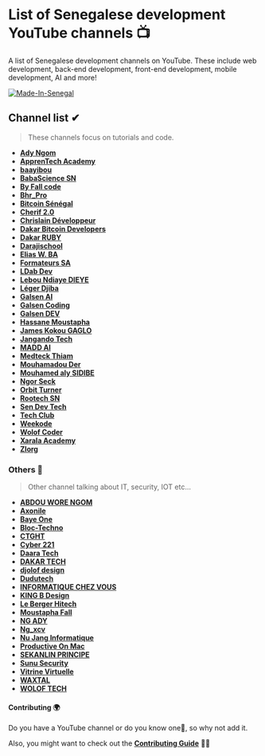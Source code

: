 # List of Senegalese development YouTube channels 📺

A list of Senegalese development channels on YouTube. These include web development, back-end development, front-end development, mobile development, AI and more!

[![Made-In-Senegal](https://github.com/GalsenDev221/made.in.senegal/blob/master/assets/badge.svg)](https://github.com/GalsenDev221/made.in.senegal)

## Channel list ✔

> These channels focus on tutorials and code.

* **[Ady Ngom](https://www.youtube.com/user/adytouba)**
* **[ApprenTech Academy](https://www.youtube.com/channel/UCE_ZKSHpebKvh6uEzkRW9FQ)**
* **[baayibou](https://www.youtube.com/channel/UCVKTpAvflvMr379LVBfs82A)**
* **[BabaScience SN](https://www.youtube.com/channel/UCJyVQanD7cg4uB5ngcUls3Q)**
* **[By Fall code](https://www.youtube.com/channel/UCWspKzgH9P4fY_XempTAM0w)**
* **[Bhr_Pro](https://www.youtube.com/channel/UC2S0tnDYFV-bKje5-vLfejQ)**
* **[Bitcoin Sénégal](https://www.youtube.com/channel/UCsKRlUJFd29M2ouZm7zdMkQ)**
* **[Cherif 2.0](https://www.youtube.com/channel/UCd8enJR1ij-dPxp_HWV793Q)**
* **[Chrislain Développeur](https://www.youtube.com/channel/UCM-4IXjiMp2UPI7cgwZ2qdQ)**
* **[Dakar Bitcoin Developers](https://www.youtube.com/channel/UCD9Su78FrJIkvY6G1x9DHNA)**
* **[Dakar RUBY](https://www.youtube.com/channel/UCcG2adsEO9uBxFye3ZS6qrw)**
* **[Darajischool](https://www.youtube.com/channel/UC6XaO383OyNhlm6Udzepjrw)**
* **[Elias W. BA](https://www.youtube.com/channel/UCHJfgo-twozt9nNq0XplU_g)**
* **[Formateurs SA](https://www.youtube.com/channel/UCT2iQKpWGzgbpNjXenm2zow)**
* **[LDab Dev](https://www.youtube.com/channel/UC_AgOX-dhj6mEKhSOHPW_lg)**
* **[Lebou Ndiaye DIEYE](https://www.youtube.com/channel/UCn_LC-9362ASoClVkJqw8rA)**
* **[Léger Djiba](https://www.youtube.com/c/L%C3%A9gerDjiba)**
* **[Galsen AI](https://www.youtube.com/channel/UCz3ZL9x0jxQNyis8Ss3Vz2Q)**
* **[Galsen Coding](https://www.youtube.com/channel/UCIoT3bVjxrzHmwV9jW9KXgg)**
* **[Galsen DEV](https://www.youtube.com/channel/UCw0TqM96VksbRMgcafdUVSQ)**
* **[Hassane Moustapha](https://www.youtube.com/user/MrHkairi)**
* **[James Kokou GAGLO](https://www.youtube.com/channel/UCLf28QwKUmINeUqjxR3bK0w)**
* **[Jangando Tech](https://www.youtube.com/channel/UCFbdlx44JOBDh41-ruUb0Eg)**
* **[MADD AI](https://www.youtube.com/channel/UCA-if5ueDAWvtZ161CH8yzQ)**
* **[Medteck Thiam](https://www.youtube.com/c/MohamedThiamHacker)**
* **[Mouhamadou Der](https://www.youtube.com/user/derkhadim)**
* **[Mouhamed aly SIDIBE](https://www.youtube.com/channel/UC-Rak9WhKgjARd5NwyYzdlQ)**
* **[Ngor Seck](https://www.youtube.com/channel/UCju7C4DmUvrAzeAnTn-rCfw)**
* **[Orbit Turner](https://www.youtube.com/channel/UC2Y1r60Mh_IWZGoIC_8rDhg)**
* **[Rootech SN](https://www.youtube.com/channel/UCl076vudXmR3sieSXkNGbuQ)**
* **[Sen Dev Tech](https://www.youtube.com/channel/UC6yN8ebtKOgFlBbYQJQN1DA)**
* **[Tech Club](https://www.youtube.com/channel/UChazX8d8twXQZ21MpxoHRBA)**
* **[Weekode](https://www.youtube.com/channel/UCdrE_GITrhALX6Bo523NfKw/featured)**
* **[Wolof Coder](https://www.youtube.com/channel/UCNLda7VaWLfKrPA4uunFVjg)**
* **[Xarala Academy](https://www.youtube.com/channel/UCtzF4GCqstzrc6UWUNjlQiQ)**
* **[Zlorg](https://www.youtube.com/channel/UCl88uiy7Aq6PpZOGcQVeZYg)**

### Others 📁

> Other channel talking about IT, security, IOT etc...

* **[ABDOU WORE NGOM](https://www.youtube.com/channel/UCTHrMbPLfAKXJuXu6Fo6jPA)**
* **[Axonile](https://www.youtube.com/channel/UCgQa4dk7EsH937CT3wOodWQ)**
* **[Baye One](https://www.youtube.com/channel/UCCQ2nMBMxdaQ0qjSBl9vj5A)**
* **[Bloc-Techno](https://www.youtube.com/user/ThePipa00)**
* **[CTGHT](https://www.youtube.com/channel/UC3hMi4RpRL0RiukAiIHuWKw)**
* **[Cyber 221](https://www.youtube.com/channel/UCdc-nYql6rLRauKb8BXQkHw)**
* **[Daara Tech](https://www.youtube.com/channel/UCQqh9hrCnwGIsojzFnbDBvw)**
* **[DAKAR TECH](https://www.youtube.com/c/DAKARTECH)**
* **[djolof design](https://www.youtube.com/channel/UCtBzQ5rG7XNUSJMocHdFwBw)**
* **[Dudutech](https://www.youtube.com/channel/UCAxIyfPFUcfzTe-SQ_QPX6g)**
* **[INFORMATIQUE CHEZ VOUS](https://www.youtube.com/channel/UChsYRzWIw3tWBFD2hN7tqAA)**
* **[KING B Design](https://www.youtube.com/channel/UChGeLDi3yGILdUiWtWe3Sfg)**
* **[Le Berger Hitech](https://www.youtube.com/channel/UCLJce0Zphs61fmjQfVI4rlw)**
* **[Moustapha Fall](https://www.youtube.com/c/MoustaphaFalltaif)**
* **[NG ADY](https://www.youtube.com/c/NGADYLIGHTINTHEDARK)**
* **[Ng_xcv](https://www.youtube.com/c/Ngxcv)**
* **[Nu Jang Informatique](https://www.youtube.com/channel/UCTweGeIUC_RLBB5HZMheXUA)**
* **[Productive On Mac](https://www.youtube.com/channel/UC_kwMczpaKVu2pG0JZJORQw)**
* **[SEKANLIN PRINCIPE](https://www.youtube.com/channel/UCVgksjU-W1TcXA9ebbHGjZg)**
* **[Sunu Security](https://www.youtube.com/channel/UCMGNNtDYQUjVGKKVyTdpgsQ)**
* **[Vitrine Virtuelle](https://www.youtube.com/channel/UCudt7wMkBIhojy7h9wSxBQw)**
* **[WAXTAL](https://www.youtube.com/channel/UC48BFV04wmJvWlV2tJFBPmg)**
* **[WOLOF TECH](https://www.youtube.com/channel/UCSgQIvviSJxLwGPS3sgcnlA)**

#### Contributing 🌍

Do you have a YouTube channel or do you know one🤔, so why not add it.

Also, you might want to check out the **[Contributing Guide](https://github.com/daoodaba975/senegal-YouTuber-Dev-List/blob/master/CONTRIBUTING.md)** 🤝🏾

